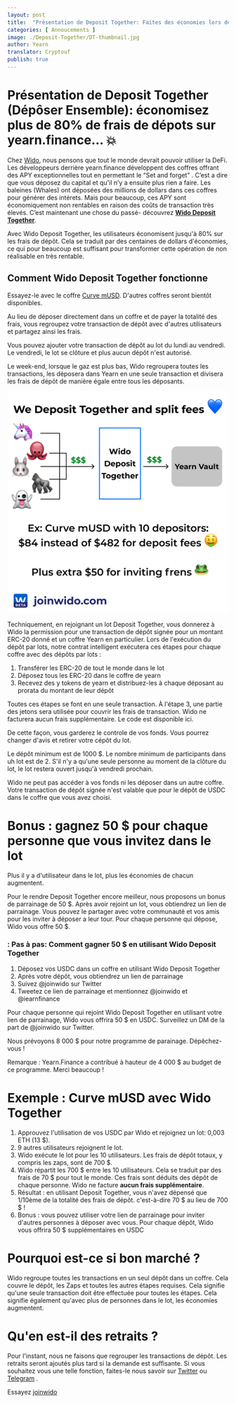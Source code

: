 ```yaml
---
layout: post
title:  "Présentation de Deposit Together: Faites des économies lors de vos dépôts dans un coffre"
categories: [ Annoucements ]
image: ./Deposit-Together/DT-thumbnail.jpg
author: Yearn
translator: Cryptouf
publish: true
---
```


# Présentation de Deposit Together (Dépôser Ensemble): économisez plus de  80% de frais de dépots sur yearn.finance… 💥

Chez [Wido](https://app.joinwido.com/?page=detail&address=0x8cc94ccd0f3841a468184aCA3Cc478D2148E1757), nous pensons que tout le monde devrait pouvoir utiliser la DeFi. Les développeurs derrière yearn.finance développent des coffres offrant des APY exceptionnelles tout en permettant le “Set and forget” . C’est a dire que vous déposez du capital et qu'il n’y a ensuite plus rien a faire. Les baleines (Whales) ont déposées des millions de dollars dans ces coffres pour générer des intérets.  Mais pour beaucoup, ces APY sont économiquement non rentables en raison des coûts de transaction très élevés. C’est maintenant une chose du passé- découvrez **[Wido Deposit Together](https://app.joinwido.com/?page=detail&address=0x8cc94ccd0f3841a468184aCA3Cc478D2148E1757)**. 

Avec Wido Deposit Together, les utilisateurs économisent jusqu'à 80% sur les frais de dépôt. Cela se traduit par des centaines de dollars d'économies, ce qui pour beaucoup est suffisant pour transformer cette opération de non réalisable en très rentable.



## Comment Wido Deposit Together fonctionne 

Essayez-le avec le coffre [Curve mUSD](https://app.joinwido.com/?page=detail&address=0x8cc94ccd0f3841a468184aCA3Cc478D2148E1757). D'autres coffres seront bientôt disponibles.

Au lieu de déposer directement dans un coffre et de payer la totalité des frais, vous regroupez votre transaction de dépôt avec d'autres utilisateurs et partagez ainsi les frais.

Vous pouvez ajouter votre transaction de dépôt au lot du lundi au vendredi. Le vendredi, le lot se clôture et plus aucun dépôt n'est autorisé.

Le week-end, lorsque le gaz est plus bas, Wido regroupera toutes les transactions, les déposera dans Yearn en une seule transaction et divisera les frais de dépôt de manière égale entre tous les déposants.

![](deposit-together.png)

Techniquement, en rejoignant un lot Deposit Together, vous donnerez à Wido la permission pour une transaction de dépôt signée pour un montant ERC-20 donné et un coffre Yearn en particulier. Lors de l'exécution du dépôt par lots, notre contrat intelligent exécutera ces étapes pour chaque coffre avec des dépôts par lots :

1. Transférer les ERC-20 de tout le monde dans le lot
2. Déposez tous les ERC-20 dans le coffre de yearn
3. Recevez des y tokens de yearn et distribuez-les à chaque déposant au prorata du montant de leur dépôt


Toutes ces étapes se font en une seule transaction. À l'étape 3, une partie des jetons sera utilisée pour couvrir les frais de transaction. Wido ne facturera aucun frais supplémentaire. Le code est disponible ici.

De cette façon, vous garderez le controle de vos fonds. Vous pourrez changer d'avis et retirer votre cépôt du lot.

Le dépôt minimum est de 1000 $. Le nombre minimum de participants dans uh lot est de 2. S'il n'y a qu'une seule personne au moment de la clôture du lot, le lot restera ouvert jusqu'à vendredi prochain.

Wido ne peut pas accéder à vos fonds ni les déposer dans un autre coffre. Votre transaction de dépôt signée n'est valable que pour le dépôt de USDC dans le coffre que vous avez choisi.


# Bonus : gagnez 50 $  pour chaque personne que vous invitez dans le lot
Plus il y a d'utilisateur dans le lot,  plus les économies de chacun augmentent.

Pour le rendre Deposit Together encore meilleur, nous proposons un bonus de parrainage de 50 $. Après avoir rejoint un lot, vous obtiendrez un lien de parrainage. Vous pouvez le partager avec votre communauté et vos amis pour les inviter à déposer a leur tour. Pour chaque personne qui dépose, Wido vous offre 50 $.

 ### : Pas à pas: Comment gagner 50 $ en utilisant Wido Deposit Together

1. Déposez vos USDC dans un coffre en utilisant Wido Deposit Together
2. Après votre dépôt, vous obtiendrez un lien de parrainage
3. Suivez @joinwido sur Twitter
4. Tweetez ce lien de parrainage et mentionnez @joinwido et @iearnfinance

Pour chaque personne qui rejoint Wido Deposit Together en utilisant votre lien de parrainage, Wido vous offrira 50 $ en USDC. Surveillez un DM de la part de @joinwido sur Twitter.


Nous prévoyons 8 000 $ pour notre programme de parainage. Dépêchez-vous !

Remarque : Yearn.Finance a contribué à hauteur de 4 000 $ au budget de ce programme. Merci beaucoup !



# Exemple : Curve mUSD avec Wido Together

1. Approuvez l'utilisation de vos USDC par Wido et rejoignez un lot: 0,003 ETH (13 $).
2. 9 autres utilisateurs rejoignent le lot.
3. Wido exécute le lot pour les 10 utilisateurs. Les frais de dépôt totaux, y compris les zaps, sont de 700 $.
4. Wido répartit les 700 $ entre les 10 utilisateurs. Cela se traduit par des frais de 70 $ pour tout le monde. Ces frais sont déduits des dépôt de chaque personne. Wido ne facture **aucun frais supplémentaire**.
5. Résultat : en utilisant Deposit Together, vous n'avez dépensé que 1/10ème de la totalité des frais de dépôt. c'est-à-dire  70 $ au lieu de 700 $ !
6. Bonus : vous pouvez utiliser votre lien de parrainage pour inviter d'autres personnes à déposer avec vous. Pour chaque dépôt, Wido vous offrira 50 $ supplémentaires en USDC


# Pourquoi est-ce si bon marché ?
Wido regroupe toutes les transactions en un seul dépôt dans un coffre. Cela couvre le dépôt, les Zaps et toutes les autres étapes requises. Cela signifie qu'une seule transaction doit être effectuée pour toutes les étapes. Cela signifie également qu'avec plus de personnes dans le lot, les économies augmentent.



# Qu'en est-il des retraits ?
Pour l'instant, nous ne faisons que regrouper les transactions de dépôt. Les retraits seront ajoutés plus tard si la demande est suffisante. Si vous souhaitez vous une telle fonction, faites-le nous savoir sur [Twitter](https://twitter.com/joinwido)  ou [Telegram](https://t.me/joinwido) .


Essayez [joinwido](https://app.joinwido.com/?page=detail&address=0x8cc94ccd0f3841a468184aCA3Cc478D2148E1757)

